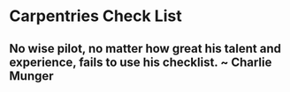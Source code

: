 # Carpentries Check List

## No wise pilot, no matter how great his talent and experience, fails to use his checklist. ~ Charlie Munger

